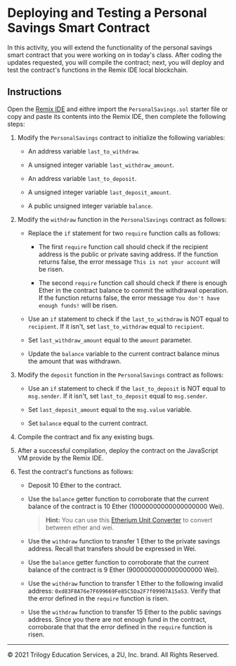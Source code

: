 # Deploying and Testing a Personal Savings Smart Contract

In this activity, you will extend the functionality of the personal savings smart contract that you were working on in today's class. After coding the updates requested, you will compile the contract; next, you will deploy and test the contract's functions in the Remix IDE local blockchain.

## Instructions 

Open the [Remix IDE](http://remix.ethereum.org/) and eithre import the `PersonalSavings.sol` starter file or copy and paste its contents into the Remix IDE, then complete the following steps:

1. Modify the `PersonalSavings` contract to initialize the following variables:

    * An address variable `last_to_withdraw`.

    * A unsigned integer variable `last_withdraw_amount`.

    * An address variable `last_to_deposit`.

    * A unsigned integer variable `last_deposit_amount`.

    * A public unsigned integer variable `balance`.

2. Modify the `withdraw` function in the `PersonalSavings` contract as follows:

    * Replace the `if` statement for two `require` function calls as follows:

      * The first `require` function call should check if the recipient address is the public or private saving address. 
      If the function returns false, the error message `This is not your account` will be risen.

      * The second `require` function call should check if there is enough Ether in the contract balance to commit 
      the withdrawal operation. If the function returns false, the error message `You don't have enough funds!` will be risen.

    * Use an `if` statement to check if the `last_to_withdraw` is NOT equal to `recipient`. If it isn't, set `last_to_withdraw` 
    equal to `recipient`.

    * Set `last_withdraw_amount` equal to the `amount` parameter.

    * Update the `balance` variable to the current contract balance minus the amount that was withdrawn.

3. Modify the `deposit` function in the `PersonalSavings` contract as follows:

    * Use an `if` statement to check if the `last_to_deposit` is NOT equal to `msg.sender`.
    If it isn't, set `last_to_deposit` equal to `msg.sender`.

    * Set `last_deposit_amount` equal to the `msg.value` variable.

    * Set `balance` equal to the current contract.

4. Compile the contract and fix any existing bugs.

5. After a successful compilation, deploy the contract on the JavaScript VM provide by the Remix IDE.

6. Test the contract's functions as follows:

    * Deposit 10 Ether to the contract.

    * Use the `balance` getter function to corroborate that the current balance of the contract is 10 Ether (10000000000000000000 Wei).

      > **Hint:** You can use this [Etherium Unit Converter](https://eth-converter.com) to convert between ether and wei.

    * Use the `withdraw` function to transfer 1 Ether to the private savings address. Recall that transfers should be expressed in Wei.

    * Use the `balance` getter function to corroborate that the current balance of the contract is 9 Ether (9000000000000000000 Wei).

    * Use the `withdraw` function to transfer 1 Ether to the following invalid address: `0xd83F8A76e7F699669Fe85C5Da2F7f09907A15a53`. 
    Verify that the error defined in the `require` function is risen.

    * Use the `withdraw` function to transfer 15 Ether to the public savings address. Since you there are not enough fund in the contract, 
    corroborate that that the error defined in the `require` function is risen.

---

© 2021 Trilogy Education Services, a 2U, Inc. brand. All Rights Reserved.
